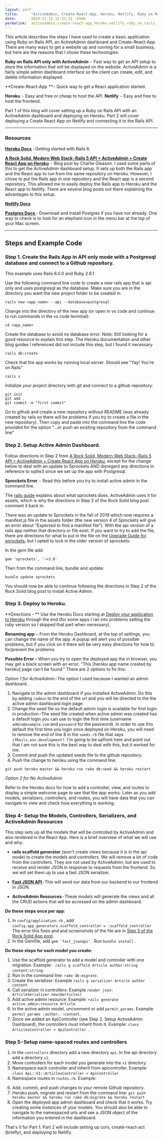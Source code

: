 ```yaml
---
layout: post
title:      "ActiveAdmin, Create-React-App, Heroku, Netlify, Ruby on Rails - Part 1"
date:       2019-11-12 12:23:32 -0500
permalink:  activeadmin_create-react-app_heroku_netlify_ruby_on_rails_-_part_1
---
```



This article describes the steps I have used to create a basic application using Ruby on Rails API, an ActiveAdmin dashboard and Create-React-App. There are many ways to get a website up and running for a small business, but here are the reasons that I chose these technologies:

**Ruby on Rails API only with ActiveAdmin**  -  Fast way to get an API setup to store the information that will be displayed on the website. ActiveAdmin is a fairly simple admin dashboard interface so the client can create, edit, and delete information displayed. 

**Create-React-App  **-  Quick way to get a React application started.

**Heroku**  -  Easy and free or cheap to host the API.
**Netlify**  -  Easy and free to host the frontend.

Part 1 of this blog will cover setting up a Ruby on Rails API with an ActiveAdmin dashboard and deploying on Heroku. 
Part 2 will cover deploying a Create React App on Netlify and connecting it to the Rails API.


---

### Resources
**[Heroku Docs](https://devcenter.heroku.com/articles/getting-started-with-rails6)** : Getting  started with Rails 6. 

**[A Rock Solid, Modern Web Stack - Rails 5 API + ActiveAdmin + Create React App on Heroku](https://blog.heroku.com/a-rock-solid-modern-web-stack)**  -  Blog post by Charlie Gleason.
I used some parts of this to get the ActiveAdmin dashboard setup. It sets up both the Rails app and the React app to run from the same repository on Heroku. However, I chose to put the Rails app in one repository and the React app is a second repository. This allowed me to easily deploy the Rails app to Heroku and the React app to Netlify. There are several blog posts out there explaining the advantages to this setup.

**[Netlify Docs ](https://docs.netlify.com/configure-builds/get-started/#basic-build-settings)**

**[Postgres Docs ](https://postgresapp.com/)**- Download and install Postgres if you have not already. One way to check is to look for an elephant icon in the menu bar at the top of your Mac screen.

---

## Steps and Example Code

### Step 1. Create the Rails App in API only mode with a Postgresql database and connect to a Github repository.


This example uses Rails 6.0.0 and Ruby 2.6.1 

Use the following command line code to create a new rails app that is api only and uses postgresql as the database.  Make sure you are in the directory you want the new project folder to be created in.
```
rails new <app_name> --api --database=postgresql
```

Change into the directory of the new app (or open in vs code and continue to run commands in the vs code terminal):
```
cd <app_name>
```

Create the database to avoid no database error.  Note: Still looking for a good resource to explain this step. The Heroku documentation and other blog guides I referenced did not include this step, but I found it necessary
```
rails db:create
```

Check that the app works by running local server. Should see "Yay! You're on Rails"
```
rails s
```

Initialize your project directory with git and connect to a github repository:
```
git init 
git add .
git commit -m "first commit"
```
Go to github and create a new repository without README (was already created by rails so there will be problems if you try to create a file in the new repository).  Then copy and paste into the command line the code provided for the option "...or push an existing repository from the command line"

### Step 2. Setup Active Admin Dashboard.

Follow directions in Step 2 from [A Rock Solid, Modern Web Stack - Rails 5 API + ActiveAdmin + Create React App on Heroku](https://blog.heroku.com/a-rock-solid-modern-web-stack#step-2-getting-activeadmin-working), except for the change below to deal with an update to Sprockets AND disregard any directions in reference to sqlite3 since we set up the app with Postgresql.

**Sprockets Error**  -  Read this before you try to install active admin in the command line. 

The [rails guide](https://guides.rubyonrails.org/asset_pipeline.html) explains about what sprockets does. ActiveAdmin uses it for assets, which is why the directions in Step 2 of the Rock Solid blog post comment it back in.

There was an update to Sprockets in the fall of 2019 which now requires a manifest.js file in the assets folder (the new version 4 of Sprockets will give an error about "Expected to find a manifest file"). With the api version of a rails app neither that directory or file exist. If you want to try to add the file, there are directions for what to put in the file on the [Upgrade Guide for sprockets](https://github.com/rails/sprockets/blob/master/UPGRADING.md#guide-to-upgrading-from-sprockets-3x-to-4x), but I opted to lock in the older version of sprockets:

In the gem file add:
```
gem 'sprockets', '~>3.0'
```


Then from the command line, bundle and update:
```
bundle update sprockets
```

You should now be able to continue following the directions in Step 2 of the Rock Solid blog post to install Active Admin.

### Step 3. Deploy to Heroku.

**Directions - ** Use the Heroku Docs starting at [Deploy your application to Heroku](https://devcenter.heroku.com/articles/getting-started-with-rails6#deploy-your-application-to-heroku) through the end (for some apps I ran into problems setting the ruby version so I skipped that part when necessary).

**Renaming app  -**  From the Heroku Dashboard, at the top of settings, you can change the name of the app. A popup will alert you of possible problems, but if you click on it there will be very easy directions for how to fix/prevent the problems.

**Possible Error -**  When you try to open the deployed app the in browser, you may get a black screen with an error: "This [heroku app name created by heroku] page can't be found." There are 2 options to fix this:

*Option 1 for ActiveAdmin* - The option I used because I wanted an admin dashboard.

1. Navigate to the admin dashboard  if you installed ActiveAdmin. Do this by  adding ```/admin``` to the end of the url and you will be directed to the the active admin dashboard login page. 
2. Change the seed file so the default admin login is available for first login in production - The seed file created when active admin was created has a default login you can use to login the first time (username ```admin@example.com``` and ```password``` for the password). In order to use this default the first time you login once deployed on Heroku, you will need to remove the end of line 8 in the ```seeds.rb``` file that says ``` ifRails.env.development?```.  I'm going to be upfront here and point out that I am not sure this is the best way to deal with this, but it worked for me. 
3. Commit and push the updated seeds file to the github repository.
4. Push the change to heroku using the command line:
```
git push heroku master && heroku run rake db:seed && heroku restart
```

*Option 2 for No ActiveAdmin* 

Refer to the Heroku docs for how to add a controller, view, and routes to display a simple welcome page to see that the app works. Later as you add models, serializers, controllers, and routes, you will have data that you can navigate to view and check how everything is working.

### Step 4- Setup the Models, Controllers, Serializers, and ActiveAdmin Resources
This step sets up all the models that will be controlled by ActiveAdmin and also rendered in the React App. Here is a brief overview of what we will use and why:

* **rails scaffold generator** (won't create views because it is in the api mode) to create the models and controllers. We will remove a lot of code from the controllers. They are not used by ActiveAdmin, but are used to receive and render JSON in response to requests from the frontend. So we will set them up to use a fast JSON serializer.

* **[Fast JSON API ](https://github.com/Netflix/fast_jsonapi)**- This will send our data from our backend to our frontend in JSON. 

* **ActiveAdmin Resources** - These models will generate the views and all the CRUD actions that will be accessed on the admin dashboard.

**Do these steps once per app**:
1. In ```config/application.rb``` , add ```config.app_generators.scaffold_controller = :scaffold_controller``` The error this fixes and and screenshots of the file are in [Step 3 of the Rock Solid App post](https://blog.heroku.com/a-rock-solid-modern-web-stack#step-3-adding-create-react-app-as-the-client). 
2. In the Gemfile, add ```gem 'fast_jsonapi'``` . Run ```bundle install``` . 

**Do these steps for each model you create:**
1. Use the scaffold generator to add a model and controller with one migration. Example: ``` rails g scaffold Article author:string content:string```. 
2. Run in the command line: ```rake db:migrate```.
3.  Create the serializer: Example ```rails g serializer Article author content```
4.  Call serializer in controllers: Example ```render json: ArticleSerializer.new(@articles)```
5.  Add active admin resource: Example: ```rails generate active_admin:resource Article```
6.  In the active admin model, uncomment or add ```permit_params```. Example: ```permit_params :author, :content```.
7.   Since we added an ApiController (see Step 2. Setup ActiveAdmin Dashboard), the controllers must inherit from it. Example: ```class ArticlesController < ApiController ```.


### Step 5 - Setup name-spaced routes and controllers
1. In the ```controllers``` directory add a new directory ```api```. In the api directory add a directory ```v1```.
2. Move controllers for each model you generate into the ```v1``` directory.
3. Namespace each controller and inherit from apicontroller. Example: ```class Api::V1::ArticlesController < ApiController```
4. Namespace routes in ```routes.rb```. Example:
 <script src="https://gist.github.com/Marie-Burns22/90b61bf0dc29f493d8b7717a713980c6.js"></script>
6. Add, commit, and push changes to your remote Github repository.
7. Heroku push, migrate and restart from the command line:
```git push heroku master && heroku run rake db:migrate && heroku restart```
8. Open the deployed app admin dashboard and check that it works. Try creating some instances of your models. You should also be able to navigate to the namespaced urls and see a JSON object of the information you entered in the dashboard.


That's it for Part 1.  Part 2 will include setting up cors, create-react-act (briefly), and deploying to Netlify.
